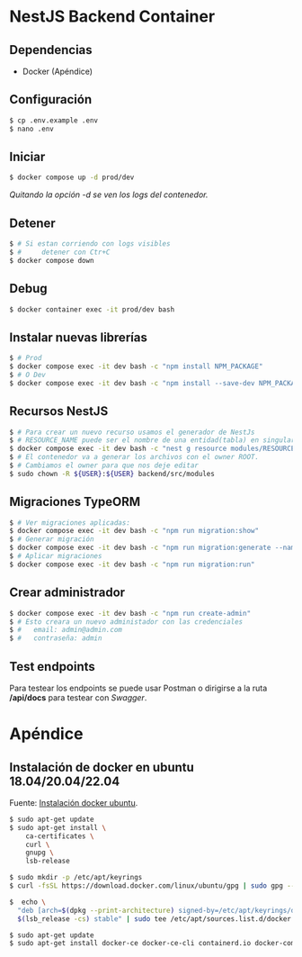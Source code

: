 # NestJS Backend Container

## Dependencias

- Docker (Apéndice)

## Configuración

```bash
$ cp .env.example .env
$ nano .env
```

## Iniciar

```bash
$ docker compose up -d prod/dev
```

_Quitando la opción *-d* se ven los logs del contenedor._

## Detener

```bash
$ # Si estan corriendo con logs visibles
$ #     detener con Ctr+C
$ docker compose down
```

## Debug

```bash
$ docker container exec -it prod/dev bash
```

## Instalar nuevas librerías

```bash
$ # Prod
$ docker compose exec -it dev bash -c "npm install NPM_PACKAGE"
$ # O Dev
$ docker compose exec -it dev bash -c "npm install --save-dev NPM_PACKAGE"
```

## Recursos NestJS

```bash
$ # Para crear un nuevo recurso usamos el generador de NestJs
$ # RESOURCE_NAME puede ser el nombre de una entidad(tabla) en singular
$ docker compose exec -it dev bash -c "nest g resource modules/RESOURCE_NAME --no-spec"
$ # El contenedor va a generar los archivos con el owner ROOT.
$ # Cambiamos el owner para que nos deje editar
$ sudo chown -R ${USER}:${USER} backend/src/modules
```

## Migraciones TypeORM

```bash
$ # Ver migraciones aplicadas:
$ docker compose exec -it dev bash -c "npm run migration:show"
$ # Generar migración
$ docker compose exec -it dev bash -c "npm run migration:generate --name=nombreMigracion"
$ # Aplicar migraciones
$ docker compose exec -it dev bash -c "npm run migration:run"
```

## Crear administrador

```bash
$ docker compose exec -it dev bash -c "npm run create-admin"
$ # Esto creara un nuevo administador con las credenciales
$ #   email: admin@admin.com
$ #   contraseña: admin
```

## Test endpoints

Para testear los endpoints se puede usar Postman o dirigirse a la ruta **/api/docs** para testear con _Swagger_.

# Apéndice

## Instalación de docker en ubuntu 18.04/20.04/22.04

Fuente: [Instalación docker ubuntu](https://docs.docker.com/engine/install/ubuntu).

```bash
$ sudo apt-get update
$ sudo apt-get install \
    ca-certificates \
    curl \
    gnupg \
    lsb-release

$ sudo mkdir -p /etc/apt/keyrings
$ curl -fsSL https://download.docker.com/linux/ubuntu/gpg | sudo gpg --dearmor -o /etc/apt/keyrings/docker.gpg

$  echo \
  "deb [arch=$(dpkg --print-architecture) signed-by=/etc/apt/keyrings/docker.gpg] https://download.docker.com/linux/ubuntu \
  $(lsb_release -cs) stable" | sudo tee /etc/apt/sources.list.d/docker.list > /dev/null

$ sudo apt-get update
$ sudo apt-get install docker-ce docker-ce-cli containerd.io docker-compose-plugin
```
